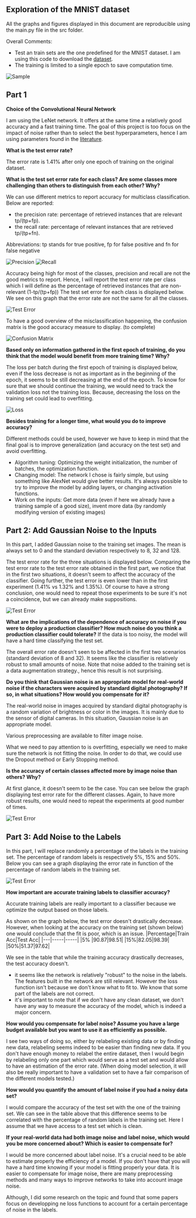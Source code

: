 ## Exploration of the MNIST dataset

All the graphs and figures displayed in this document are reproducible using the main.py file in the src folder.

Overall Comments:
- Test an train sets are the one predefined for the MNIST dataset. I am using this code to download the [dataset](https://github.com/tensorflow/tensorflow/blob/a5d8217c4ed90041bea2616c14a8ddcf11ec8c03/tensorflow/examples/tutorials/mnist/input_data.py).
- The training is limited to a single epoch to save computation time.

![Sample](../output/figs/sample_mnist_images.png)

## Part 1

**Choice of the Convolutional Neural Network**

I am using the LeNet network. It offers at the same time a relatively good accuracy and a fast training time. The goal of this project is too focus on the impact of noise rather than to select the best hyperparameters, hence I am using parameters found in the [literature](http://www.pyimagesearch.com/2016/08/01/lenet-convolutional-neural-network-in-python/).

**What is the test error rate?**

The error rate is 1.41% after only one epoch of training on the original dataset.

**What is the test set error rate for each class? Are some classes more challenging than others to distinguish from each other? Why?**

We can use different metrics to report accuracy for multiclass classification. Below are reported:
- the precision rate: percentage of retrieved instances that are relevant tp/(tp+fp).
- the recall rate: percentage of relevant instances that are retrieved tp/(tp+fn).  

Abbreviations: tp stands for true positive, fp for false positive and fn for false negative

![Precision](../output/figs/output_0/precision.png)
![Recall](../output/figs/output_0/recall.png)

Accuracy being high for most of the classes, precision and recall are not the good metrics to report. Hence, I will report the test error rate per class which I will define as the percentage of retrieved instances that are non-relevant (1-tp/(tp+fp))
The test set error for each class is displayed below. We see on this graph that the error rate are not the same for all the classes.

![Test Error](../output/figs/output_0/test_error.png)

To have a good overview of the misclassification happening, the confusion matrix is the good accuracy measure to display.
(to complete)

![Confusion Matrix](../output/figs/output_0/confusion_matrix.png)

**Based only on information gathered in the first epoch of training, do you think that the model would benefit from more training time? Why?**

The loss per batch during the first epoch of training is displayed below, even if the loss decrease is not as important as in the beginning of the epoch, it seems to be still decreasing at the end of the epoch.
To know for sure that we should continue the training, we would need to track the validation loss not the training loss. Because, decreasing the loss on the training set could lead to overfitting.

![Loss](../output/figs/output_0/loss_first_epoch.png)

**Besides training for a longer time, what would you do to improve accuracy?**

Different methods could be used, however we have to keep in mind that the final goal is to improve generalization (and accuracy on the test set) and avoid overfitting.
- Algorithm tuning: Optimizing the weight initialization, the number of batches, the optimization function.
- Changing model: The network I chose is fairly simple, but using something like AlexNet would give better results. It's always possible to try to improve the model by adding layers, or changing activation functions.
- Work on the inputs: Get more data (even if here we already have a training sample of a good size), invent more data (by randomly modifying version of existing images)

## Part 2: Add Gaussian Noise to the Inputs

In this part, I added Gaussian noise to the training set images. The mean is always set to 0 and the standard deviation respectively to 8, 32 and 128.

The test error rate for the three situations is displayed below. Comparing the test error rate to the test error rate obtained in the first part, we notice that in the first two situations, it doesn't seem to affect the accuracy of the classifier.
Going further, the test error is even lower than in the first experiment (1.41% vs 1.32% and 1.35%). Of course to have a strong conclusion, one would need to repeat those experiments to be sure it's not a coincidence, but we can already make suppositions.

![Test Error](../output/figs/image_noise.png)

**What are the implications of the dependence of accuracy on noise if you were to deploy a production classifier? How much noise do you think a production classifier could tolerate?**
If the data is too noisy, the model will have a hard time classifying the test set.

The overall error rate doesn't seen to be affected in the first two scenarios (standard deviation of 8 and 32). It seems like the classifier is relatively robust to small amounts of noise. Note that noise added to the training set is a data augmentation strategy., hence this result is not surprising.

**Do you think that Gaussian noise is an appropriate model for real-world noise if the characters were acquired by standard digital photography? If so, in what situations? How would you compensate for it?**

The real-world noise in images acquired by standard digital photography is a random variation of brightness or color in the images. It is mainly due to the sensor of digital cameras. In this situation, Gaussian noise is an appropriate model.

Various preprocessing are available to filter image noise.

What we need to pay attention to is overfitting, especially we need to make sure the network is not fitting the noise. In order to do that, we could use the Dropout method or Early Stopping method.

**Is the accuracy of certain classes affected more by image noise than others? Why?**

At first glance, it doesn't seem to be the case. You can see below the graph displaying test error rate for the different classes. Again, to have more robust results, one would need to repeat the experiments at good number of times.

![Test Error](../output/figs/output_3/test_error.png)

## Part 3: Add Noise to the Labels

In this part, I will replace randomly a percentage of the labels in the training set. The percentage of random labels is respectively 5%, 15% and 50%.
Below you can see a graph displaying the error rate in function of the percentage of random labels in the training set.

![Test Error](../output/figs/label_noise.png)

**How important are accurate training labels to classifier accuracy?**

Accurate training labels are really important to a classifier because we optimize the output based on those labels.

As shown on the graph below, the test error doesn't drastically decrease. However, when looking at the accuracy on the training set (shown below) one would conclude that the fit is poor, which is an issue.
|Percentage|Train Acc|Test Acc|
|---|-----|-----|
|5% |90.87|98.51|
|15%|82.05|98.39|
|50%|51.37|97.62|

We see in the table that while the training accuracy drastically decreases, the test accuracy doesn't.
- it seems like the network is relatively "robust" to the noise in the labels. The features built in the network are still relevant. However the loss function isn't because we don't know what to fit to. We know that some part of the labels are not correct.
- it's important to note that if we don't have any clean dataset, we don't have any way to measure the accuracy of the model, which is indeed a major concern.

**How would you compensate for label noise? Assume you have a large budget available but you want to use it as efficiently as possible.**

I see two ways of doing so, either by relabeling existing data or by finding new data, relabeling seems indeed to be easier than finding new data.
If you don't have enough money to relabel the entire dataset, then I would begin by relabeling only one part which would serve as a test set and would allow to have an estimation of the error rate.
(When doing model selection, it will also be really important to have a validation set to have a fair comparison of the different models tested.)

**How would you quantify the amount of label noise if you had a noisy data set?**

I would compare the accuracy of the test set with the one of the training set. We can see in the table above that this difference seems to be correlated with the percentage of random labels in the training set.
Here I assume that we have access to a test set which is clean.

**If your real-world data had both image noise and label noise, which would you be more concerned about? Which is easier to compensate for?**

I would be more concerned about label noise. It's a crucial need to be able to estimate properly the efficiency of a model. If you don't have that you will have a hard time knowing if your model is fitting properly your data.
It is easier to compensate for image noise, there are many preprocessing methods and many ways to improve networks to take into account image noise.

Although, I did some research on the topic and found that some papers focus on developping ne loss functions to account for a certain percentage of noise in the labels.
